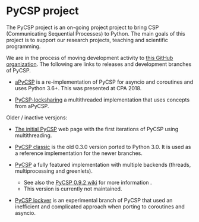 # PyCSP project

The PyCSP project is an on-going project project to bring CSP (Communicating Sequential Processes) to Python. The main goals of this project is to support our research projects, teaching and scientific programming.

We are in the process of moving development activity to [this GitHub organization](https://github.com/PyCSP). 
The following are links to releases and development branches of PyCSP. 


* [aPyCSP](https://github.com/PyCSP/aPyCSP) is a re-implementation of PyCSP for asyncio and coroutines and uses Python 3.6+. This was presented at CPA 2018. 

* [PyCSP-locksharing](https://github.com/PyCSP/PyCSP-locksharing) a multithreaded implementation that uses concepts from aPyCSP. 
  
Older / inactive versjons: 

* [The initial PyCSP](http://www.cs.uit.no/~johnm/code/PyCSP/) web page with the first iterations of PyCSP using multithreading. 

* [PyCSP classic](https://github.com/PyCSP/pycsp_classic) is the old 0.3.0 version ported to Python 3.0. It is used as a reference implementation for the newer branches. 

* [PyCSP](https://github.com/runefriborg/pycsp) a fully featured implementation with multiple backends (threads, multiprocessing and greenlets). 

  - See also the [PyCSP 0.9.2 wiki](https://github.com/runefriborg/pycsp/wiki) for more information . 
  - This version is currently not maintained. 

* [PyCSP lockver](https://github.com/PyCSP/aPyCSP_lockver) is an experimental branch of PyCSP that used an inefficient and complicated approach when porting to coroutines and asyncio. 


